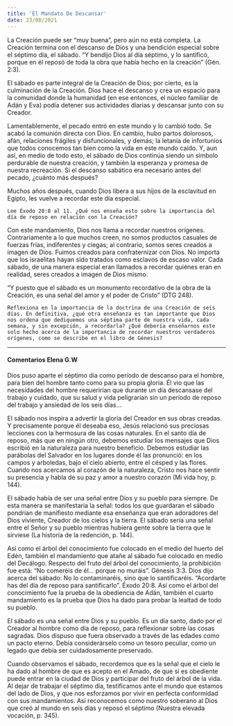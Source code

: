 ```yaml
---
title: 'El Mandato De Descansar'
date: 23/08/2021
---
```


La Creación puede ser “muy buena”, pero aún no está completa. La Creación termina con el descanso de Dios y una bendición especial sobre el séptimo día, el sábado. “Y bendijo Dios al día séptimo, y lo santificó, porque en él reposó de toda la obra que había hecho en la creación” (Gén. 2:3).

El sábado es parte integral de la Creación de Dios; por cierto, es la culminación de la Creación. Dios hace el descanso y crea un espacio para la comunidad donde la humanidad (en ese entonces, el núcleo familiar de Adán y Eva) podía detener sus actividades diarias y descansar junto con su Creador.

Lamentablemente, el pecado entró en este mundo y lo cambió todo. Se acabó la comunión directa con Dios. En cambio, hubo partos dolorosos, afán, relaciones frágiles y disfuncionales, y demás; la letanía de infortunios que todos conocemos tan bien como la vida en este mundo caído. Y, aun así, en medio de todo esto, el sábado de Dios continúa siendo un símbolo perdurable de nuestra creación, y también la esperanza y promesa de nuestra recreación. Si el descanso sabático era necesario antes del pecado, ¿cuánto más después?

Muchos años después, cuando Dios libera a sus hijos de la esclavitud en Egipto, les vuelve a recordar este día especial.

`Lee Éxodo 20:8 al 11. ¿Qué nos enseña esto sobre la importancia del día de reposo en relación con la Creación?`

Con este mandamiento, Dios nos llama a recordar nuestros orígenes. Contrariamente a lo que muchos creen, no somos productos casuales de fuerzas frías, indiferentes y ciegas; al contrario, somos seres creados a imagen de Dios. Fuimos creados para confraternizar con Dios. No importa que los israelitas hayan sido tratados como esclavos de escaso valor. Cada sábado, de una manera especial eran llamados a recordar quiénes eran en realidad, seres creados a imagen de Dios mismo.

“Y puesto que el sábado es un monumento recordativo de la obra de la Creación, es una señal del amor y el poder de Cristo” (DTG 248).

`Reflexiona en la importancia de la doctrina de una Creación de seis días. En definitiva, ¿qué otra enseñanza es tan importante que Dios nos ordena que dediquemos una séptima parte de nuestra vida, cada semana, y sin excepción, a recordarla? ¿Qué debería enseñarnos este solo hecho acerca de la importancia de recordar nuestros verdaderos orígenes, como se describe en el libro de Génesis?`

---

#### Comentarios Elena G.W

Dios puso aparte el séptimo día como período de descanso para el hombre, para bien del hombre tanto como para su propia gloria. Él vio que las necesidades del hombre requerirían que durante un día descansase del trabajo y cuidado, que su salud y vida peligrarían sin un período de reposo del trabajo y ansiedad de los seis días…

El sábado nos inspira a advertir la gloria del Creador en sus obras creadas. Y precisamente porque él deseaba eso, Jesús relacionó sus preciosas lecciones con la hermosura de las cosas naturales. En el santo día de reposo, más que en ningún otro, debemos estudiar los mensajes que Dios escribió en la naturaleza para nuestro beneficio. Debemos estudiar las parábolas del Salvador en los lugares donde él las pronunció: en los campos y arboledas, bajo el cielo abierto, entre el césped y las flores. Cuando nos acercamos al corazón de la naturaleza, Cristo nos hace sentir su presencia y habla de su paz y amor a nuestro corazón (Mi vida hoy, p. 144).

El sábado había de ser una señal entre Dios y su pueblo para siempre. De esta manera se manifestaría la señal: todos los que guardaran el sábado pondrían de manifiesto mediante esa enseñanza que eran adoradores del Dios viviente, Creador de los cielos y la tierra. El sábado sería una señal entre el Señor y su pueblo mientras hubiera gente sobre la tierra que le sirviese (La historia de la redención, p. 144).

Así como el árbol del conocimiento fue colocado en el medio del huerto del Edén, también el mandamiento que atañe al sábado fue colocado en medio del Decálogo. Respecto del fruto del árbol del conocimiento, la prohibición fue está: “No comeréis de él… porque no muráis”. Génesis 3:3. Dios dijo acerca del sábado: No lo contaminaréis, sino que lo santificaréis. “Acordarte has del día de reposo para santificarlo”. Éxodo 20:8. Así como el árbol del conocimiento fue la prueba de la obediencia de Adán, también el cuarto mandamiento es la prueba que Dios ha dado para probar la lealtad de todo su pueblo.

El sábado es una señal entre Dios y su pueblo. Es un día santo, dado por el Creador al hombre como día de reposo, para reflexionar sobre las cosas sagradas. Dios dispuso que fuera observado a través de las edades como un pacto eterno. Debía considerárselo como un tesoro peculiar, como un legado que debía ser cuidadosamente preservado.

Cuando observamos el sábado, recordemos que es la señal que el cielo le ha dado al hombre de que es acepto en el Amado, de que si es obediente puede entrar en la ciudad de Dios y participar del fruto del árbol de la vida. Al dejar de trabajar el séptimo día, testificamos ante el mundo que estamos del lado de Dios, y que nos esforzamos por vivir en perfecta conformidad con sus mandamientos. Así reconocemos como nuestro soberano al Dios que creó al mundo en seis días y reposó el séptimo (Nuestra elevada vocación, p. 345).